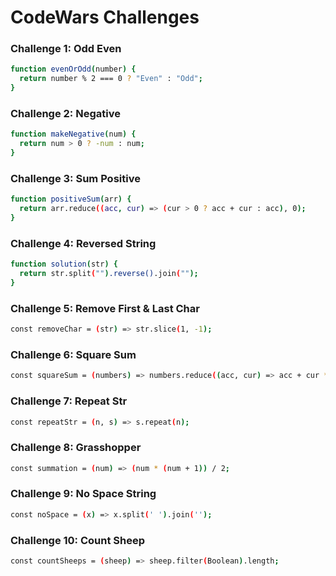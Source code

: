 # CodeWars Challenges

### Challenge 1: Odd Even

```bash
function evenOrOdd(number) {
  return number % 2 === 0 ? "Even" : "Odd";
}
```

### Challenge 2: Negative

```bash
function makeNegative(num) {
  return num > 0 ? -num : num;
}
```

### Challenge 3: Sum Positive

```bash
function positiveSum(arr) {
  return arr.reduce((acc, cur) => (cur > 0 ? acc + cur : acc), 0);
}
```

### Challenge 4: Reversed String

```bash
function solution(str) {
  return str.split("").reverse().join("");
}
```

### Challenge 5: Remove First & Last Char

```bash
const removeChar = (str) => str.slice(1, -1);
```

### Challenge 6: Square Sum

```bash
const squareSum = (numbers) => numbers.reduce((acc, cur) => acc + cur * cur, 0);
```

### Challenge 7: Repeat Str

```bash
const repeatStr = (n, s) => s.repeat(n);
```

### Challenge 8: Grasshopper

```bash
const summation = (num) => (num * (num + 1)) / 2;
```

### Challenge 9: No Space String

```bash
const noSpace = (x) => x.split(' ').join('');
```

### Challenge 10: Count Sheep

```bash
const countSheeps = (sheep) => sheep.filter(Boolean).length;
```
